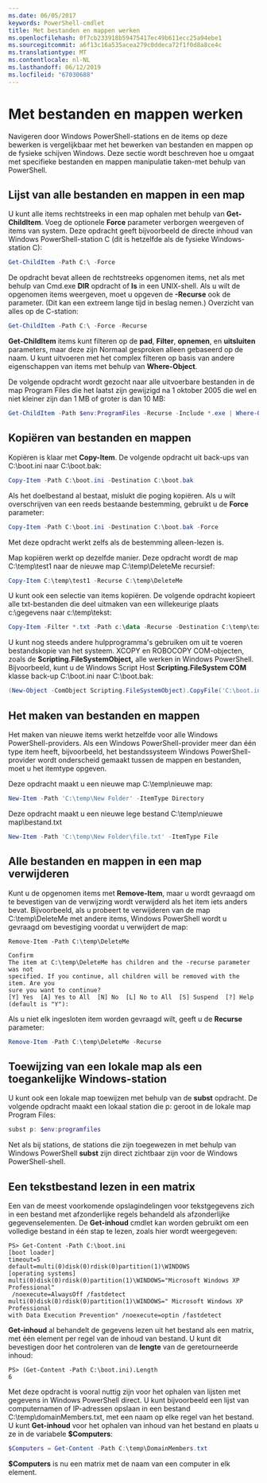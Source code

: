 ```yaml
---
ms.date: 06/05/2017
keywords: PowerShell-cmdlet
title: Met bestanden en mappen werken
ms.openlocfilehash: 0f7cb233918b59475417ec49b611ecc25a94ebe1
ms.sourcegitcommit: a6f13c16a535acea279c0ddeca72f1f0d8a8ce4c
ms.translationtype: MT
ms.contentlocale: nl-NL
ms.lasthandoff: 06/12/2019
ms.locfileid: "67030688"
---
```

# <a name="working-with-files-and-folders"></a>Met bestanden en mappen werken

Navigeren door Windows PowerShell-stations en de items op deze bewerken is vergelijkbaar met het bewerken van bestanden en mappen op de fysieke schijven Windows. Deze sectie wordt beschreven hoe u omgaat met specifieke bestanden en mappen manipulatie taken-met behulp van PowerShell.

## <a name="listing-all-the-files-and-folders-within-a-folder"></a>Lijst van alle bestanden en mappen in een map

U kunt alle items rechtstreeks in een map ophalen met behulp van **Get-ChildItem**. Voeg de optionele **Force** parameter verborgen weergeven of items van system. Deze opdracht geeft bijvoorbeeld de directe inhoud van Windows PowerShell-station C (dit is hetzelfde als de fysieke Windows-station C):

```powershell
Get-ChildItem -Path C:\ -Force
```

De opdracht bevat alleen de rechtstreeks opgenomen items, net als met behulp van Cmd.exe **DIR** opdracht of **ls** in een UNIX-shell. Als u wilt de opgenomen items weergeven, moet u opgeven de **-Recurse** ook de parameter. (Dit kan een extreem lange tijd in beslag nemen.) Overzicht van alles op de C-station:

```powershell
Get-ChildItem -Path C:\ -Force -Recurse
```

**Get-ChildItem** items kunt filteren op de **pad**, **Filter**, **opnemen**, en **uitsluiten** parameters, maar deze zijn Normaal gesproken alleen gebaseerd op de naam. U kunt uitvoeren met het complex filteren op basis van andere eigenschappen van items met behulp van **Where-Object**.

De volgende opdracht wordt gezocht naar alle uitvoerbare bestanden in de map Program Files die het laatst zijn gewijzigd na 1 oktober 2005 die wel en niet kleiner zijn dan 1 MB of groter is dan 10 MB:

```powershell
Get-ChildItem -Path $env:ProgramFiles -Recurse -Include *.exe | Where-Object -FilterScript {($_.LastWriteTime -gt '2005-10-01') -and ($_.Length -ge 1mb) -and ($_.Length -le 10mb)}
```

## <a name="copying-files-and-folders"></a>Kopiëren van bestanden en mappen

Kopiëren is klaar met **Copy-Item**. De volgende opdracht uit back-ups van C:\\boot.ini naar C:\\boot.bak:

```powershell
Copy-Item -Path C:\boot.ini -Destination C:\boot.bak
```

Als het doelbestand al bestaat, mislukt die poging kopiëren. Als u wilt overschrijven van een reeds bestaande bestemming, gebruikt u de **Force** parameter:

```powershell
Copy-Item -Path C:\boot.ini -Destination C:\boot.bak -Force
```

Met deze opdracht werkt zelfs als de bestemming alleen-lezen is.

Map kopiëren werkt op dezelfde manier. Deze opdracht wordt de map C:\\temp\\test1 naar de nieuwe map C:\\temp\\DeleteMe recursief:

```powershell
Copy-Item C:\temp\test1 -Recurse C:\temp\DeleteMe
```

U kunt ook een selectie van items kopiëren. De volgende opdracht kopieert alle txt-bestanden die deel uitmaken van een willekeurige plaats c:\\gegevens naar c:\\temp\\tekst:

```powershell
Copy-Item -Filter *.txt -Path c:\data -Recurse -Destination C:\temp\text
```

U kunt nog steeds andere hulpprogramma's gebruiken om uit te voeren bestandskopie van het systeem. XCOPY en ROBOCOPY COM-objecten, zoals de **Scripting.FileSystemObject,** alle werken in Windows PowerShell. Bijvoorbeeld, kunt u de Windows Script Host **Scripting.FileSystem COM** klasse back-up C:\\boot.ini naar C:\\boot.bak:

```powershell
(New-Object -ComObject Scripting.FileSystemObject).CopyFile('C:\boot.ini', 'C:\boot.bak')
```

## <a name="creating-files-and-folders"></a>Het maken van bestanden en mappen

Het maken van nieuwe items werkt hetzelfde voor alle Windows PowerShell-providers. Als een Windows PowerShell-provider meer dan één type item heeft, bijvoorbeeld, het bestandssysteem Windows PowerShell-provider wordt onderscheid gemaakt tussen de mappen en bestanden, moet u het itemtype opgeven.

Deze opdracht maakt u een nieuwe map C:\\temp\\nieuwe map:

```powershell
New-Item -Path 'C:\temp\New Folder' -ItemType Directory
```

Deze opdracht maakt u een nieuwe lege bestand C:\\temp\\nieuwe map\\bestand.txt

```powershell
New-Item -Path 'C:\temp\New Folder\file.txt' -ItemType File
```

## <a name="removing-all-files-and-folders-within-a-folder"></a>Alle bestanden en mappen in een map verwijderen

Kunt u de opgenomen items met **Remove-Item**, maar u wordt gevraagd om te bevestigen van de verwijzing wordt verwijderd als het item iets anders bevat. Bijvoorbeeld, als u probeert te verwijderen van de map C:\\temp\\DeleteMe met andere items, Windows PowerShell wordt u gevraagd om bevestiging voordat u verwijdert de map:

```
Remove-Item -Path C:\temp\DeleteMe

Confirm
The item at C:\temp\DeleteMe has children and the -recurse parameter was not
specified. If you continue, all children will be removed with the item. Are you
sure you want to continue?
[Y] Yes  [A] Yes to All  [N] No  [L] No to All  [S] Suspend  [?] Help
(default is "Y"):
```

Als u niet elk ingesloten item worden gevraagd wilt, geeft u de **Recurse** parameter:

```powershell
Remove-Item -Path C:\temp\DeleteMe -Recurse
```

## <a name="mapping-a-local-folder-as-a-windows-accessible-drive"></a>Toewijzing van een lokale map als een toegankelijke Windows-station

U kunt ook een lokale map toewijzen met behulp van de **subst** opdracht. De volgende opdracht maakt een lokaal station die p: geroot in de lokale map Program Files:

```powershell
subst p: $env:programfiles
```

Net als bij stations, de stations die zijn toegewezen in met behulp van Windows PowerShell **subst** zijn direct zichtbaar zijn voor de Windows PowerShell-shell.

## <a name="reading-a-text-file-into-an-array"></a>Een tekstbestand lezen in een matrix

Een van de meest voorkomende opslagindelingen voor tekstgegevens zich in een bestand met afzonderlijke regels behandeld als afzonderlijke gegevenselementen. De **Get-inhoud** cmdlet kan worden gebruikt om een volledige bestand in één stap te lezen, zoals hier wordt weergegeven:

```
PS> Get-Content -Path C:\boot.ini
[boot loader]
timeout=5
default=multi(0)disk(0)rdisk(0)partition(1)\WINDOWS
[operating systems]
multi(0)disk(0)rdisk(0)partition(1)\WINDOWS="Microsoft Windows XP Professional"
 /noexecute=AlwaysOff /fastdetect
multi(0)disk(0)rdisk(0)partition(1)\WINDOWS=" Microsoft Windows XP Professional
with Data Execution Prevention" /noexecute=optin /fastdetect
```

**Get-inhoud** al behandelt de gegevens lezen uit het bestand als een matrix, met één element per regel van de inhoud van bestand. U kunt dit bevestigen door het controleren van de **lengte** van de geretourneerde inhoud:

```
PS> (Get-Content -Path C:\boot.ini).Length
6
```

Met deze opdracht is vooral nuttig zijn voor het ophalen van lijsten met gegevens in Windows PowerShell direct. U kunt bijvoorbeeld een lijst van computernamen of IP-adressen opslaan in een bestand C:\\temp\\domainMembers.txt, met een naam op elke regel van het bestand. U kunt **Get-inhoud** voor het ophalen van inhoud van het bestand en plaats u ze in de variabele **$Computers**:

```powershell
$Computers = Get-Content -Path C:\temp\DomainMembers.txt
```

**$Computers** is nu een matrix met de naam van een computer in elk element.
